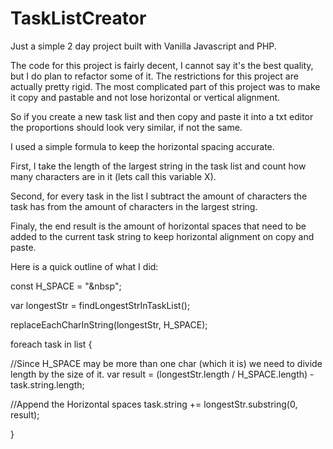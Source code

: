 # TaskListCreator
Just a simple 2 day project built with Vanilla Javascript and PHP.

The code for this project is fairly decent, I cannot say it's the best quality, but I do plan to refactor some of it.
The restrictions for this project are actually pretty rigid. The most complicated part of this project was to make it copy and pastable and not lose horizontal or vertical alignment. 

So if you create a new task list and then copy and paste it into a txt editor the proportions should look very similar, if not the same.

I used a simple formula to keep the horizontal spacing accurate.


First, I take the length of the largest string in the task list and count how many characters are in it (lets call this variable X).

Second, for every task in the list I subtract the amount of characters the task has from the amount of characters in the largest string.

Finaly, the end result is the amount of horizontal spaces that need to be added to the current task string to keep horizontal alignment on copy and paste.

Here is a quick outline of what I did:


const H_SPACE = "&nbsp";

var longestStr = findLongestStrInTaskList();

replaceEachCharInString(longestStr, H_SPACE);

foreach task in list
{
 
 
 //Since H_SPACE may be more than one char (which it is) we need to divide length by the size of it.
  var result = (longestStr.length / H_SPACE.length) - task.string.length;
  
  //Append the Horizontal spaces
  task.string += longestStr.substring(0, result);
  
}
